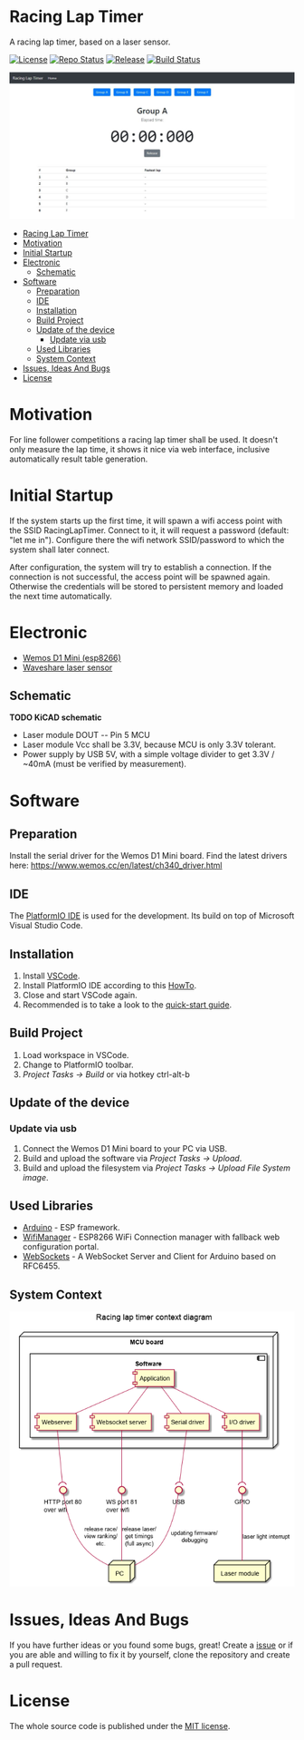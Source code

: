 # Racing Lap Timer
A racing lap timer, based on a laser sensor.

[![License](https://img.shields.io/badge/license-MIT-blue.svg)](http://choosealicense.com/licenses/mit/)
[![Repo Status](https://www.repostatus.org/badges/latest/wip.svg)](https://www.repostatus.org/#wip)
[![Release](https://img.shields.io/github/release/BlueAndi/RacingLapTimer.svg)](https://github.com/BlueAndi/RacingLapTimer/releases)
[![Build Status](https://github.com/BlueAndi/RacingLapTimer/actions/workflows/main.yml/badge.svg?branch=master)](https://github.com/BlueAndi/RacingLapTimer/actions/workflows/main.yml)

![RacingLapTimer](./doc/screenshot.jpg)

- [Racing Lap Timer](#racing-lap-timer)
- [Motivation](#motivation)
- [Initial Startup](#initial-startup)
- [Electronic](#electronic)
  - [Schematic](#schematic)
- [Software](#software)
  - [Preparation](#preparation)
  - [IDE](#ide)
  - [Installation](#installation)
  - [Build Project](#build-project)
  - [Update of the device](#update-of-the-device)
    - [Update via usb](#update-via-usb)
  - [Used Libraries](#used-libraries)
  - [System Context](#system-context)
- [Issues, Ideas And Bugs](#issues-ideas-and-bugs)
- [License](#license)

# Motivation
For line follower competitions a racing lap timer shall be used. It doesn't only measure the lap time, it shows it nice via web interface, inclusive automatically result table generation.

# Initial Startup
If the system starts up the first time, it will spawn a wifi access point with the SSID RacingLapTimer. Connect to it, it will request a password (default: "let me in").
Configure there the wifi network SSID/password to which the system shall later connect.

After configuration, the system will try to establish a connection. If the connection is not successful, the access point will be spawned again. Otherwise the credentials will be stored to persistent memory and loaded the next time automatically.

# Electronic

* [Wemos D1 Mini (esp8266)](https://docs.platformio.org/en/latest/boards/espressif8266/d1_mini.html)
* [Waveshare laser sensor](https://www.waveshare.com/wiki/Laser_Sensor)

## Schematic

**TODO KiCAD schematic**

* Laser module DOUT -- Pin 5 MCU
* Laser module Vcc shall be 3.3V, because MCU is only 3.3V tolerant.
* Power supply by USB 5V, with a simple voltage divider to get 3.3V / ~40mA (must be verified by measurement).

# Software

## Preparation
Install the serial driver for the Wemos D1 Mini board. Find the latest drivers here: https://www.wemos.cc/en/latest/ch340_driver.html

## IDE
The [PlatformIO IDE](https://platformio.org/platformio-ide) is used for the development. Its build on top of Microsoft Visual Studio Code.

## Installation
1. Install [VSCode](https://code.visualstudio.com/).
2. Install PlatformIO IDE according to this [HowTo](https://platformio.org/install/ide?install=vscode).
3. Close and start VSCode again.
4. Recommended is to take a look to the [quick-start guide](https://docs.platformio.org/en/latest/ide/vscode.html#quick-start).

## Build Project
1. Load workspace in VSCode.
2. Change to PlatformIO toolbar.
3. _Project Tasks -> Build_ or via hotkey ctrl-alt-b

## Update of the device

### Update via usb
1. Connect the Wemos D1 Mini board to your PC via USB.
2. Build and upload the software via _Project Tasks -> Upload_.
3. Build and upload the filesystem via _Project Tasks -> Upload File System image_.

## Used Libraries
* [Arduino](https://github.com/esp8266/Arduino) - ESP framework.
* [WifiManager](https://github.com/tzapu/WiFiManager) - ESP8266 WiFi Connection manager with fallback web configuration portal.
* [WebSockets](https://github.com/Links2004/arduinoWebSockets) - A WebSocket Server and Client for Arduino based on RFC6455.

## System Context

![SystemContextDiagram](./doc/design/SystemContextDiagram.png)

# Issues, Ideas And Bugs
If you have further ideas or you found some bugs, great! Create a [issue](https://github.com/BlueAndi/RacingLapTimer/issues) or if you are able and willing to fix it by yourself, clone the repository and create a pull request.

# License
The whole source code is published under the [MIT license](http://choosealicense.com/licenses/mit/).
